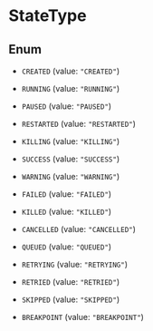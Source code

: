 

# StateType

## Enum


* `CREATED` (value: `"CREATED"`)

* `RUNNING` (value: `"RUNNING"`)

* `PAUSED` (value: `"PAUSED"`)

* `RESTARTED` (value: `"RESTARTED"`)

* `KILLING` (value: `"KILLING"`)

* `SUCCESS` (value: `"SUCCESS"`)

* `WARNING` (value: `"WARNING"`)

* `FAILED` (value: `"FAILED"`)

* `KILLED` (value: `"KILLED"`)

* `CANCELLED` (value: `"CANCELLED"`)

* `QUEUED` (value: `"QUEUED"`)

* `RETRYING` (value: `"RETRYING"`)

* `RETRIED` (value: `"RETRIED"`)

* `SKIPPED` (value: `"SKIPPED"`)

* `BREAKPOINT` (value: `"BREAKPOINT"`)



